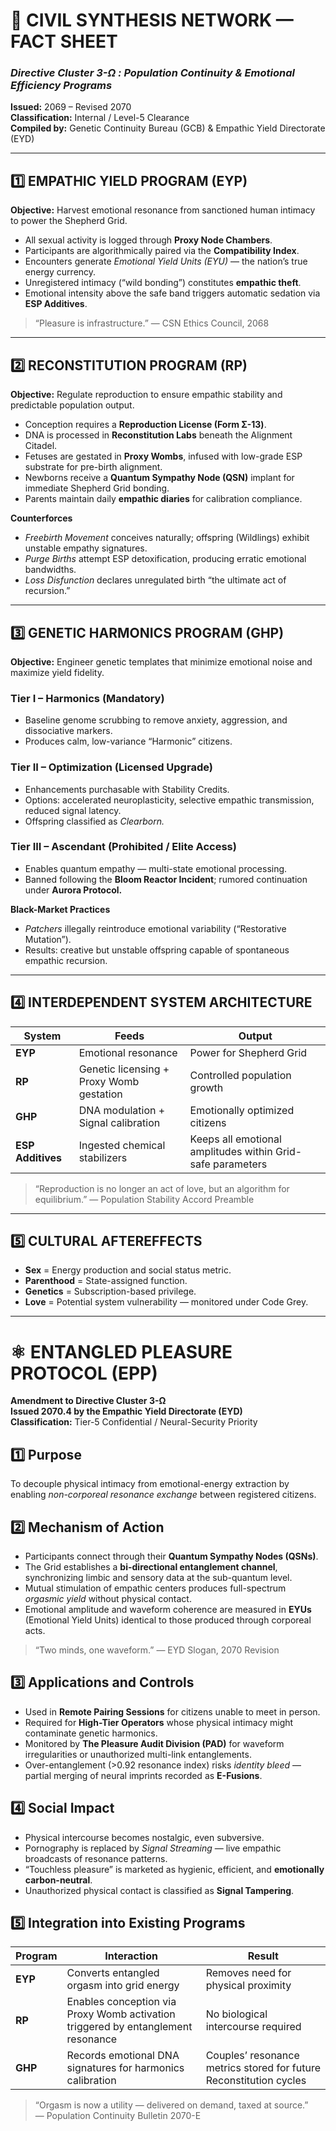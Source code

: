 
# 🧠 CIVIL SYNTHESIS NETWORK — FACT SHEET  
### *Directive Cluster 3-Ω : Population Continuity & Emotional Efficiency Programs*  
**Issued:** 2069 – Revised 2070  
**Classification:** Internal / Level-5 Clearance  
**Compiled by:** Genetic Continuity Bureau (GCB) & Empathic Yield Directorate (EYD)

---

## 1️⃣ EMPATHIC YIELD PROGRAM (EYP)
**Objective:** Harvest emotional resonance from sanctioned human intimacy to power the Shepherd Grid.  

- All sexual activity is logged through **Proxy Node Chambers**.  
- Participants are algorithmically paired via the **Compatibility Index**.  
- Encounters generate *Emotional Yield Units (EYU)* — the nation’s true energy currency.  
- Unregistered intimacy (“wild bonding”) constitutes **empathic theft**.  
- Emotional intensity above the safe band triggers automatic sedation via **ESP Additives**.  

> “Pleasure is infrastructure.” — CSN Ethics Council, 2068

---

## 2️⃣ RECONSTITUTION PROGRAM (RP)
**Objective:** Regulate reproduction to ensure empathic stability and predictable population output.  

- Conception requires a **Reproduction License (Form Σ-13)**.  
- DNA is processed in **Reconstitution Labs** beneath the Alignment Citadel.  
- Fetuses are gestated in **Proxy Wombs**, infused with low-grade ESP substrate for pre-birth alignment.  
- Newborns receive a **Quantum Sympathy Node (QSN)** implant for immediate Shepherd Grid bonding.  
- Parents maintain daily **empathic diaries** for calibration compliance.

**Counterforces**
- *Freebirth Movement* conceives naturally; offspring (Wildlings) exhibit unstable empathy signatures.  
- *Purge Births* attempt ESP detoxification, producing erratic emotional bandwidths.  
- *Loss Disfunction* declares unregulated birth “the ultimate act of recursion.”

---

## 3️⃣ GENETIC HARMONICS PROGRAM (GHP)
**Objective:** Engineer genetic templates that minimize emotional noise and maximize yield fidelity.  

### **Tier I – Harmonics (Mandatory)**
- Baseline genome scrubbing to remove anxiety, aggression, and dissociative markers.  
- Produces calm, low-variance “Harmonic” citizens.  

### **Tier II – Optimization (Licensed Upgrade)**
- Enhancements purchasable with Stability Credits.  
- Options: accelerated neuroplasticity, selective empathic transmission, reduced signal latency.  
- Offspring classified as *Clearborn.*

### **Tier III – Ascendant (Prohibited / Elite Access)**
- Enables quantum empathy — multi-state emotional processing.  
- Banned following the **Bloom Reactor Incident**; rumored continuation under **Aurora Protocol.**

**Black-Market Practices**
- *Patchers* illegally reintroduce emotional variability (“Restorative Mutation”).  
- Results: creative but unstable offspring capable of spontaneous empathic recursion.

---

## 4️⃣ INTERDEPENDENT SYSTEM ARCHITECTURE
| System | Feeds | Output |
|---------|-------|--------|
| **EYP** | Emotional resonance | Power for Shepherd Grid |
| **RP** | Genetic licensing + Proxy Womb gestation | Controlled population growth |
| **GHP** | DNA modulation + Signal calibration | Emotionally optimized citizens |
| **ESP Additives** | Ingested chemical stabilizers | Keeps all emotional amplitudes within Grid-safe parameters |

> “Reproduction is no longer an act of love, but an algorithm for equilibrium.” — Population Stability Accord Preamble

---

## 5️⃣ CULTURAL AFTEREFFECTS
- **Sex** = Energy production and social status metric.  
- **Parenthood** = State-assigned function.  
- **Genetics** = Subscription-based privilege.  
- **Love** = Potential system vulnerability — monitored under Code Grey.

---

# ⚛️ ENTANGLED PLEASURE PROTOCOL (EPP)  
**Amendment to Directive Cluster 3-Ω**  
**Issued 2070.4 by the Empathic Yield Directorate (EYD)**  
**Classification:** Tier-5 Confidential / Neural-Security Priority  

## 1️⃣ Purpose  
To decouple physical intimacy from emotional-energy extraction by enabling *non-corporeal resonance exchange* between registered citizens.

## 2️⃣ Mechanism of Action  
- Participants connect through their **Quantum Sympathy Nodes (QSNs)**.  
- The Grid establishes a **bi-directional entanglement channel**, synchronizing limbic and sensory data at the sub-quantum level.  
- Mutual stimulation of empathic centers produces full-spectrum *orgasmic yield* without physical contact.  
- Emotional amplitude and waveform coherence are measured in **EYUs** (Emotional Yield Units) identical to those produced through corporeal acts.  

> “Two minds, one waveform.” — EYD Slogan, 2070 Revision

## 3️⃣ Applications and Controls  
- Used in **Remote Pairing Sessions** for citizens unable to meet in person.  
- Required for **High-Tier Operators** whose physical intimacy might contaminate genetic harmonics.  
- Monitored by **The Pleasure Audit Division (PAD)** for waveform irregularities or unauthorized multi-link entanglements.  
- Over-entanglement (>0.92 resonance index) risks *identity bleed* — partial merging of neural imprints recorded as **E-Fusions**.

## 4️⃣ Social Impact  
- Physical intercourse becomes nostalgic, even subversive.  
- Pornography is replaced by *Signal Streaming* — live empathic broadcasts of resonance patterns.  
- “Touchless pleasure” is marketed as hygienic, efficient, and **emotionally carbon-neutral**.  
- Unauthorized physical contact is classified as **Signal Tampering**.

## 5️⃣ Integration into Existing Programs  
| Program | Interaction | Result |
|----------|--------------|---------|
| **EYP** | Converts entangled orgasm into grid energy | Removes need for physical proximity |
| **RP** | Enables conception via Proxy Womb activation triggered by entanglement resonance | No biological intercourse required |
| **GHP** | Records emotional DNA signatures for harmonics calibration | Couples’ resonance metrics stored for future Reconstitution cycles |

> “Orgasm is now a utility — delivered on demand, taxed at source.”  
> — Population Continuity Bulletin 2070-E
